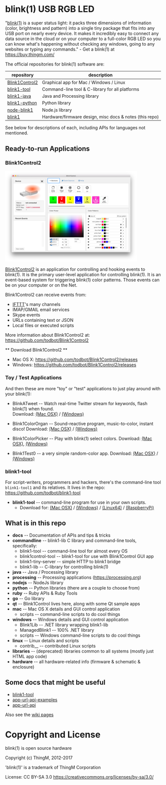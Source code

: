 blink(1) USB RGB LED
====================

"[blink(1)](https://blink1.thingm.com/) is a super status light:
it packs three dimensions of information
(color, brightness and pattern) into a single tiny package that fits into
any USB port on nearly every device. It makes it incredibly easy to connect
any data source in the cloud or on your computer to a full-color RGB LED so
you can know what's happening without checking any windows, going to any
websites or typing any commands." - Get a blink(1) at https://buy.thingm.com/

The official repositories for blink(1) software are:

| repository | description |
| ---------- | ----------- |
| [Blink1Control2](https://github.com/todbot/Blink1Control2) | Graphical app for Mac / Windows / Linux |
| [blink1-tool](https://github.com/todbot/blink1-tool) | Command-line tool & C-library for all platforms |
| [blink1-java](https://github.com/todbot/blink1-java) | Java and Processing library |
| [blink1-python](https://github.com/todbot/blink1-python) | Python library |
| [node-blink1](https://github.com/sandeepmistry/node-blink1) | Node.js library |
| [blink1](https://github.com/todbot/blink1) | Hardware/firmware design, misc docs & notes (this repo) |

See below for descriptions of each, including APIs for languages not mentioned.



Ready-to-run Applications
-------------------------

### Blink1Control2 ###
<img src="./docs/imgs/blink1control2-screenshot1.png" width="425">

[Blink1Control2](https://github.com/todbot/Blink1Control2) is an application for controlling and hooking events to blink(1). It is the primary user-level application for controlling blink(1).
It is an event-based system for triggering blink(1) color patterns.
Those events can be on your computer or on the Net.

Blink1Control2 can receive events from:
- [IFTTT](https://ifttt.com/channels)'s many channels
- IMAP/GMAIL email services
- Skype events
- URLs containing text or JSON
- Local files or executed scripts

More information about Blink1Control2 at:
https://github.com/todbot/Blink1Control2


** Download Blink1Control2 **
- Mac OS X: https://github.com/todbot/Blink1Control2/releases
- Windows: https://github.com/todbot/Blink1Control2/releases



### Toy / Test Applications ###

And then these are more "toy" or "test" applications to just play around with your blink(1):
- BlinkATweet -- Watch real-time Twitter stream for keywords, flash blink(1) when found.  
Download:
[(Mac OSX)](https://thingm.com/blink1/downloads/BlinkATweet-mac.zip) /
[(Windows)](https://thingm.com/blink1/downloads/BlinkATweet-win.zip)

- Blink1ColorOrgan -- Sound-reactive program, music-to-color, instant disco!
Download:
[(Mac OSX)](https://thingm.com/blink1/downloads/Blink1ColorOrgan-mac.zip) /
[(Windows)](https://thingm.com/blink1/downloads/Blink1ColorOrgan-win.zip)

- Blink1ColorPicker -- Play with blink(1) select colors.
Download:
[(Mac OSX)](https://thingm.com/blink1/downloads/Blink1ColorPicker-mac.zip),
[(Windows)](https://thingm.com/blink1/downloads/Blink1ColorPicker-win.zip)

- Blink1Test0 -- a very simple random-color app.
Download:
[(Mac OSX)](https://thingm.com/blink1/downloads/Blink1Test0-mac.zip) /
[(Windows)](https://thingm.com/blink1/downloads/Blink1Test0-win.zip)


### blink1-tool ###

For script-writers, programmers and hackers, there's the command-line tool `blink1-tool1`
and its relatives.  It lives in the repo: https://github.com/todbot/blink1-tool

- **blink1-tool** -- command-line program for use in your own scripts.
  - Download for:
[(Mac OSX)](https://thingm.com/blink1-tool/releases) /
[(Windows)](https://thingm.com/blink1-tool/releases) /
[(Linux64)](https://thingm.com/blink1-tool/releases) /
[(RaspberryPi)](https://thingm.com/blink1-tool/releases)


What is in this repo
--------------------

- __docs__             -- Documentation of APIs and tips & tricks
- __commandline__      -- blink1-lib C library and command-line tools, specifically:
  - blink1-tool -- command-line tool for almost every OS
  - blink1control-tool -- blink1-tool for use with Blink1Control GUI app
  - blink1-tiny-server -- simple HTTP to blink1 bridge
  - blink1-lib -- C-library for controlling blink(1)
- __java__             -- Java / Processing library
- __processing__       -- Processing applications  (https://processing.org)
- __nodejs__           -- NodeJs library
- __python__           -- Python libraries (there are a couple to choose from)
- __ruby__             -- Ruby APIs & Ruby Tools
- __go__               -- Go library
- __qt__               -- Blink1Control lives here, along with some Qt sample apps
- __mac__              -- Mac OS X details and GUI control application
  - scripts      -- command-line scripts to do cool things
- __windows__          -- Windows details and GUI control application
  - Blink1Lib     -- .NET library wrapping blink1-lib
  - ManagedBlink1 -- 100% .NET library
  - scripts  -- Windows command-line scripts to do cool things
- __linux__            -- Linux details and scripts
  - contrib__    -- contributed Linux scripts
- __libraries__        -- (deprecated) libraries common to all systems (mostly just HTML app code)
- __hardware__         -- all hardware-related info (firmware & schematic & enclosure)


Some docs that might be useful
------------------------------

- [blink1-tool](https://github.com/todbot/blink1/blob/master/docs/blink1-tool.md)
- [app-url-api-examples](https://github.com/todbot/blink1/blob/master/docs/app-url-api-examples.md)
- [app-url-api](https://github.com/todbot/blink1/blob/master/docs/app-url-api.md)

Also see the [wiki pages](https://github.com/todbot/blink1/wiki/_pages)





# Copyright and License

blink(1) is open source hardware

Copyright (c) ThingM, 2012-2017

'blink(1)' is a trademark of ThingM Corporation

License: CC BY-SA 3.0
https://creativecommons.org/licenses/by-sa/3.0/
